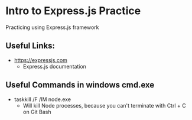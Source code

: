 # Intro to Express.js Practice

Practicing using Express.js framework

## Useful Links:
- https://expressjs.com
    - Express.js documentation

## Useful Commands in windows cmd.exe
- taskkill /F /IM node.exe
    - Will kill Node processes, because you can't terminate with Ctrl + C on Git Bash
